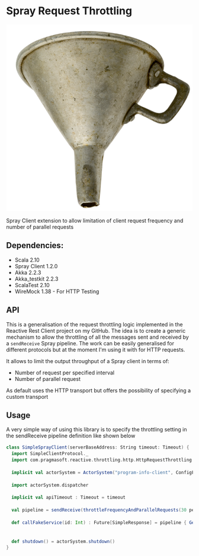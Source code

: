 Spray Request Throttling
====================

![Image](./funnel.jpg?raw=true)

Spray Client extension to allow limitation of client request frequency and number of parallel requests

## Dependencies:

- Scala 2.10
- Spray Client 1.2.0
- Akka 2.2.3
- Akka_testkit 2.2.3
- ScalaTest 2.10
- WireMock 1.38 - For HTTP Testing

## API

This is a generalisation of the request throttling logic implemented in the Reactive Rest Client project on my GitHub.
The idea is to create a generic mechanism to allow the throttling of all the messages sent and received by a `sendReceive` Spray pipeline.
The work can be easily generalised for different protocols but at the moment I'm using it with for HTTP requests.

It allows to limit the output throughput of a Spray client in terms of:

- Number of request per specified interval
- Number of parallel request

As default uses the HTTP transport but offers the possibility of specifying a custom transport

## Usage

A very simple way of using this library is to specify the throttling setting in the sendReceive pipeline definition like shown below

```scala
class SimpleSprayClient(serverBaseAddress: String timeout: Timeout) {
  import SimpleClientProtocol._
  import com.pragmasoft.reactive.throttling.http.HttpRequestThrottling._

  implicit val actorSystem = ActorSystem("program-info-client", ConfigFactory.parseResources("test.conf"))

  import actorSystem.dispatcher

  implicit val apiTimeout : Timeout = timeout

  val pipeline = sendReceive(throttleFrequencyAndParallelRequests(30 perSecond, 10)) ~> unmarshal[SimpleResponse]

  def callFakeService(id: Int) : Future[SimpleResponse] = pipeline { Get(s"$serverBaseAddress/fakeService?$id") }


  def shutdown() = actorSystem.shutdown()
}
```

